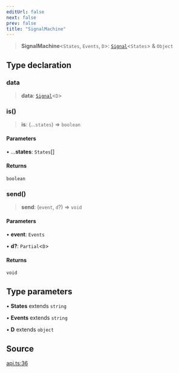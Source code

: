 ```yaml
---
editUrl: false
next: false
prev: false
title: "SignalMachine"
---
```


> **SignalMachine**\<`States`, `Events`, `D`\>: [`Signal`](Signal.md)\<`States`\> & `Object`

## Type declaration

### data

> **data**: [`Signal`](Signal.md)\<`D`\>

### is()

> **is**: (...`states`) => `boolean`

#### Parameters

• ...**states**: `States`[]

#### Returns

`boolean`

### send()

> **send**: (`event`, `d`?) => `void`

#### Parameters

• **event**: `Events`

• **d?**: `Partial`\<`D`\>

#### Returns

`void`

## Type parameters

• **States** extends `string`

• **Events** extends `string`

• **D** extends `object`

## Source

[api.ts:36](https://github.com/nodenogg-in/alpha-p2p/blob/aa60360/packages/statekit/src/api.ts#L36)
